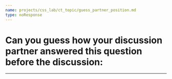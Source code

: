```yaml
---
name: projects/css_lab/ct_topic/guess_partner_position.md
type: noResponse
---
```


# Can you guess how **your discussion partner** answered this question before the discussion:

---
